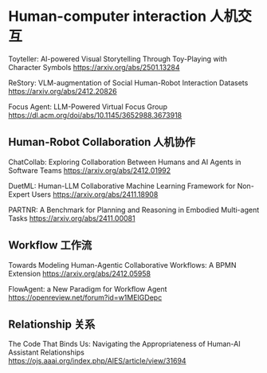 # Human-computer interaction 人机交互
Toyteller: AI-powered Visual Storytelling Through Toy-Playing with Character Symbols
https://arxiv.org/abs/2501.13284

ReStory: VLM-augmentation of Social Human-Robot Interaction Datasets
https://arxiv.org/abs/2412.20826

Focus Agent: LLM-Powered Virtual Focus Group
https://dl.acm.org/doi/abs/10.1145/3652988.3673918

## Human-Robot Collaboration 人机协作
ChatCollab: Exploring Collaboration Between Humans and AI Agents in Software Teams
https://arxiv.org/abs/2412.01992

DuetML: Human-LLM Collaborative Machine Learning Framework for Non-Expert Users
https://arxiv.org/abs/2411.18908

PARTNR: A Benchmark for Planning and Reasoning in Embodied Multi-agent Tasks
https://arxiv.org/abs/2411.00081

## Workflow 工作流

Towards Modeling Human-Agentic Collaborative Workflows: A BPMN Extension
https://arxiv.org/abs/2412.05958

FlowAgent: a New Paradigm for Workflow Agent
https://openreview.net/forum?id=w1MEIGDepc

## Relationship 关系
The Code That Binds Us: Navigating the Appropriateness of Human-AI Assistant Relationships
https://ojs.aaai.org/index.php/AIES/article/view/31694
